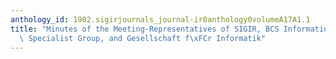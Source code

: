 ```yaml
---
anthology_id: 1982.sigirjournals_journal-ir0anthology0volumeA17A1.1
title: "Minutes of the Meeting-Representatives of SIGIR, BCS Information Retrieval\
  \ Specialist Group, and Gesellschaft f\xFCr Informatik"
---
```

